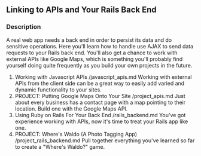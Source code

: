 ## Linking to APIs and Your Rails Back End

### Description
A real web app needs a back end in order to persist its data and do sensitive operations.  Here you'll learn how to handle use AJAX to send data requests to your Rails back end.  You'll also get a chance to work with external APIs like Google Maps, which is something you'll probably find yourself doing quite frequently as you build your own projects in the future.

1. Working with Javascript APIs
    /javascript_apis.md
    Working with external APIs from the client side can be a great way to easily add varied and dynamic functionality to your sites.
2. PROJECT: Putting Google Maps Onto Your Site
    /project_apis.md
    Just about every business has a contact page with a map pointing to their location.  Build one with the Google Maps API.
3. Using Ruby on Rails For Your Back End
    /rails_backend.md
    You've got experience working with APIs, now it's time to treat your Rails app like one.
4. PROJECT: Where's Waldo (A Photo Tagging App)
    /project_rails_backend.md
    Pull together everything you've learned so far to create a \"Where's Waldo?\" game.